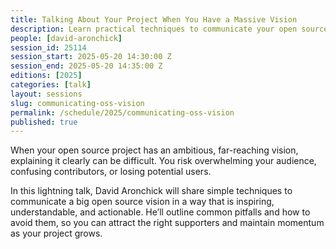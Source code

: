 ```yaml
---
title: Talking About Your Project When You Have a Massive Vision
description: Learn practical techniques to communicate your open source project's big vision without losing clarity.
people: [david-aronchick]
session_id: 25114
session_start: 2025-05-20 14:30:00 Z
session_end: 2025-05-20 14:35:00 Z
editions: [2025]
categories: [talk]
layout: sessions
slug: communicating-oss-vision
permalink: /schedule/2025/communicating-oss-vision
published: true
---
```


When your open source project has an ambitious, far-reaching vision, explaining it clearly can be difficult.
You risk overwhelming your audience, confusing contributors, or losing potential users.

In this lightning talk, David Aronchick will share simple techniques to communicate a big open source vision
in a way that is inspiring, understandable, and actionable. He’ll outline common pitfalls and how to avoid
them, so you can attract the right supporters and maintain momentum as your project grows.
